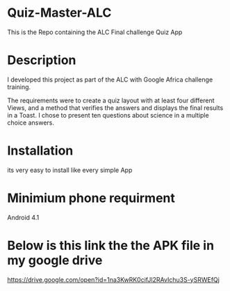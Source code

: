 # Quiz-Master-ALC
This is the Repo containing the ALC Final challenge Quiz App
# Description
I developed this project as part of the ALC with Google Africa challenge training.

The requirements were to create a quiz layout with at least four different Views, and a method that verifies the answers and displays the final results in a Toast. I chose to present ten questions about science in a multiple choice answers.
# Installation
its very easy to install like every simple App
# Minimium phone requirment
Android 4.1
# Below is this link the the APK file in my google drive
https://drive.google.com/open?id=1na3KwRK0cifJl2RAvIchu3S-ySRWEfQj
